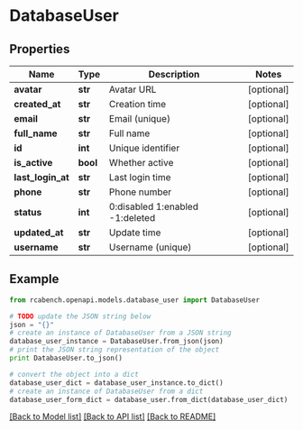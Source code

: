 # DatabaseUser


## Properties

Name | Type | Description | Notes
------------ | ------------- | ------------- | -------------
**avatar** | **str** | Avatar URL | [optional] 
**created_at** | **str** | Creation time | [optional] 
**email** | **str** | Email (unique) | [optional] 
**full_name** | **str** | Full name | [optional] 
**id** | **int** | Unique identifier | [optional] 
**is_active** | **bool** | Whether active | [optional] 
**last_login_at** | **str** | Last login time | [optional] 
**phone** | **str** | Phone number | [optional] 
**status** | **int** | 0:disabled 1:enabled -1:deleted | [optional] 
**updated_at** | **str** | Update time | [optional] 
**username** | **str** | Username (unique) | [optional] 

## Example

```python
from rcabench.openapi.models.database_user import DatabaseUser

# TODO update the JSON string below
json = "{}"
# create an instance of DatabaseUser from a JSON string
database_user_instance = DatabaseUser.from_json(json)
# print the JSON string representation of the object
print DatabaseUser.to_json()

# convert the object into a dict
database_user_dict = database_user_instance.to_dict()
# create an instance of DatabaseUser from a dict
database_user_form_dict = database_user.from_dict(database_user_dict)
```
[[Back to Model list]](../README.md#documentation-for-models) [[Back to API list]](../README.md#documentation-for-api-endpoints) [[Back to README]](../README.md)


